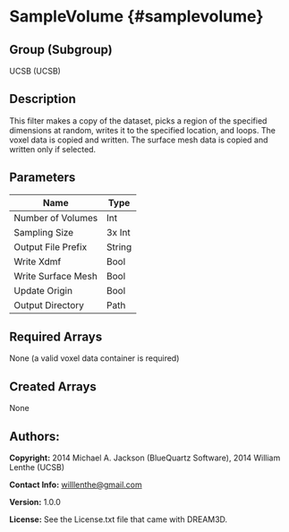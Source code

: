 SampleVolume {#samplevolume}
=====

## Group (Subgroup) ##
UCSB (UCSB)


## Description ##
This filter makes a copy of the dataset, picks a region of the specified dimensions at random, writes it to the specified location, and loops. The voxel data is copied and written. The surface mesh data is copied and written only if selected.

## Parameters ##
| Name             | Type |
|------------------|------|
| Number of Volumes | Int |
| Sampling Size | 3x Int |
| Output File Prefix | String |
| Write Xdmf | Bool |
| Write Surface Mesh | Bool |
| Update Origin | Bool |
| Output Directory | Path |

## Required Arrays ##

None (a valid voxel data container is required)


## Created Arrays ##

None



## Authors: ##

**Copyright:** 2014 Michael A. Jackson (BlueQuartz Software), 2014 William Lenthe (UCSB)

**Contact Info:** willlenthe@gmail.com

**Version:** 1.0.0

**License:**  See the License.txt file that came with DREAM3D.


